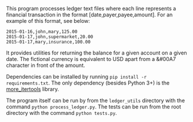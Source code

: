 This program processes ledger text files where each line represents a financial
transaction in the format [date,payer,payee,amount]. For an example of this
format, see below:

```
2015-01-16,john,mary,125.00
2015-01-17,john,supermarket,20.00
2015-01-17,mary,insurance,100.00
```

It provides utilities for returning the balance for a given account on a given date.
The fictional currency is equivalent to USD apart from a &#00A7 character in
front of the amount.

Dependencies can be installed by running `pip install -r requirements.txt`.
The only dependency (besides Python 3+) is the
[more_itertools](https://github.com/erikrose/more-itertools) library.

The program itself can be run by from the `ledger_utils` directory
with the command `python process_ledger.py`. The tests can be run from the root directory
with the command `python tests.py`.
